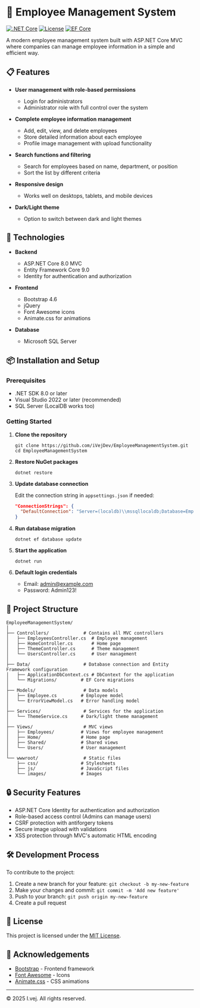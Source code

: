 # 👥 Employee Management System

[![.NET Core](https://img.shields.io/badge/.NET%20Core-8.0-512BD4?style=flat-square&logo=dotnet)](https://dotnet.microsoft.com/)
[![License](https://img.shields.io/badge/License-MIT-blue.svg?style=flat-square)](LICENSE)
[![EF Core](https://img.shields.io/badge/EF%20Core-9.0-purple?style=flat-square&logo=.net)](https://docs.microsoft.com/en-us/ef/core/)

A modern employee management system built with ASP.NET Core MVC where companies can manage employee information in a simple and efficient way.



## 📋 Features

- **User management with role-based permissions**
  - Login for administrators
  - Administrator role with full control over the system
  
- **Complete employee information management**
  - Add, edit, view, and delete employees
  - Store detailed information about each employee
  - Profile image management with upload functionality
  
- **Search functions and filtering**
  - Search for employees based on name, department, or position
  - Sort the list by different criteria
  
- **Responsive design**
  - Works well on desktops, tablets, and mobile devices
  
- **Dark/Light theme**
  - Option to switch between dark and light themes

## 🚀 Technologies

- **Backend**
  - ASP.NET Core 8.0 MVC
  - Entity Framework Core 9.0
  - Identity for authentication and authorization
  
- **Frontend**
  - Bootstrap 4.6
  - jQuery
  - Font Awesome icons
  - Animate.css for animations
  
- **Database**
  - Microsoft SQL Server
  
## 📦 Installation and Setup

### Prerequisites
- .NET SDK 8.0 or later
- Visual Studio 2022 or later (recommended)
- SQL Server (LocalDB works too)

### Getting Started

1. **Clone the repository**
   ```
   git clone https://github.com/iVejDev/EmployeeManagementSystem.git
   cd EmployeeManagementSystem
   ```

2. **Restore NuGet packages**
   ```
   dotnet restore
   ```

3. **Update database connection**
   
   Edit the connection string in `appsettings.json` if needed:
   ```json
   "ConnectionStrings": {
     "DefaultConnection": "Server=(localdb)\\mssqllocaldb;Database=EmployeeManagementSystem;Trusted_Connection=True;MultipleActiveResultSets=true"
   }
   ```

4. **Run database migration**
   ```
   dotnet ef database update
   ```

5. **Start the application**
   ```
   dotnet run
   ```

6. **Default login credentials**
   - Email: admin@example.com
   - Password: Admin123!

## 📐 Project Structure

```
EmployeeManagementSystem/
│
├── Controllers/             # Contains all MVC controllers
│   ├── EmployeesController.cs  # Employee management
│   ├── HomeController.cs       # Home page 
│   ├── ThemeController.cs      # Theme management
│   └── UsersController.cs      # User management
│
├── Data/                    # Database connection and Entity Framework configuration
│   ├── ApplicationDbContext.cs # DbContext for the application
│   └── Migrations/         # EF Core migrations 
│
├── Models/                  # Data models
│   ├── Employee.cs         # Employee model
│   └── ErrorViewModel.cs   # Error handling model
│
├── Services/                # Services for the application
│   └── ThemeService.cs     # Dark/light theme management
│
├── Views/                   # MVC views
│   ├── Employees/          # Views for employee management
│   ├── Home/               # Home page
│   ├── Shared/             # Shared views
│   └── Users/              # User management
│
└── wwwroot/                 # Static files
    ├── css/                # Stylesheets
    ├── js/                 # JavaScript files
    └── images/             # Images
```

## 🔒 Security Features

- ASP.NET Core Identity for authentication and authorization
- Role-based access control (Admins can manage users)
- CSRF protection with antiforgery tokens
- Secure image upload with validations
- XSS protection through MVC's automatic HTML encoding

## 🛠️ Development Process

To contribute to the project:

1. Create a new branch for your feature: `git checkout -b my-new-feature`
2. Make your changes and commit: `git commit -m 'Add new feature'`
3. Push to your branch: `git push origin my-new-feature`
4. Create a pull request

## 📝 License

This project is licensed under the [MIT License](LICENSE).

## 👏 Acknowledgements

- [Bootstrap](https://getbootstrap.com/) - Frontend framework
- [Font Awesome](https://fontawesome.com/) - Icons
- [Animate.css](https://animate.style/) - CSS animations


---

&copy; 2025 I.vej. All rights reserved.
